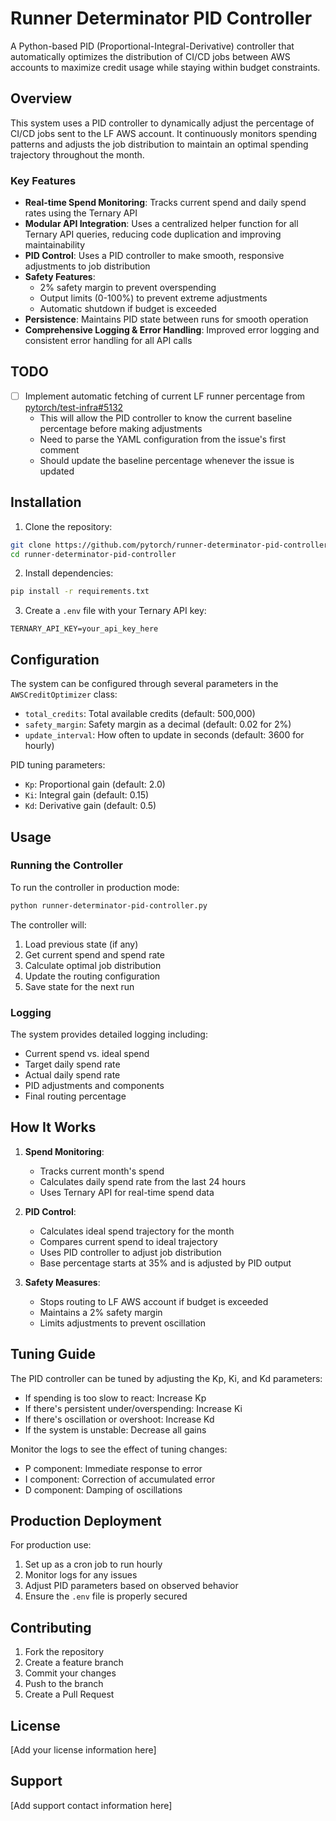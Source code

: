 # Runner Determinator PID Controller

A Python-based PID (Proportional-Integral-Derivative) controller that automatically optimizes the distribution of CI/CD jobs between AWS accounts to maximize credit usage while staying within budget constraints.

## Overview

This system uses a PID controller to dynamically adjust the percentage of CI/CD jobs sent to the LF AWS account. It continuously monitors spending patterns and adjusts the job distribution to maintain an optimal spending trajectory throughout the month.

### Key Features

- **Real-time Spend Monitoring**: Tracks current spend and daily spend rates using the Ternary API
- **Modular API Integration**: Uses a centralized helper function for all Ternary API queries, reducing code duplication and improving maintainability
- **PID Control**: Uses a PID controller to make smooth, responsive adjustments to job distribution
- **Safety Features**:
  - 2% safety margin to prevent overspending
  - Output limits (0-100%) to prevent extreme adjustments
  - Automatic shutdown if budget is exceeded
- **Persistence**: Maintains PID state between runs for smooth operation
- **Comprehensive Logging & Error Handling**: Improved error logging and consistent error handling for all API calls

## TODO

- [ ] Implement automatic fetching of current LF runner percentage from [pytorch/test-infra#5132](https://github.com/pytorch/test-infra/issues/5132)
  - This will allow the PID controller to know the current baseline percentage before making adjustments
  - Need to parse the YAML configuration from the issue's first comment
  - Should update the baseline percentage whenever the issue is updated

## Installation

1. Clone the repository:
```bash
git clone https://github.com/pytorch/runner-determinator-pid-controller.git
cd runner-determinator-pid-controller
```

2. Install dependencies:
```bash
pip install -r requirements.txt
```

3. Create a `.env` file with your Ternary API key:
```
TERNARY_API_KEY=your_api_key_here
```

## Configuration

The system can be configured through several parameters in the `AWSCreditOptimizer` class:

- `total_credits`: Total available credits (default: 500,000)
- `safety_margin`: Safety margin as a decimal (default: 0.02 for 2%)
- `update_interval`: How often to update in seconds (default: 3600 for hourly)

PID tuning parameters:
- `Kp`: Proportional gain (default: 2.0)
- `Ki`: Integral gain (default: 0.15)
- `Kd`: Derivative gain (default: 0.5)

## Usage

### Running the Controller

To run the controller in production mode:
```bash
python runner-determinator-pid-controller.py
```

The controller will:
1. Load previous state (if any)
2. Get current spend and spend rate
3. Calculate optimal job distribution
4. Update the routing configuration
5. Save state for the next run

### Logging

The system provides detailed logging including:
- Current spend vs. ideal spend
- Target daily spend rate
- Actual daily spend rate
- PID adjustments and components
- Final routing percentage

## How It Works

1. **Spend Monitoring**:
   - Tracks current month's spend
   - Calculates daily spend rate from the last 24 hours
   - Uses Ternary API for real-time spend data

2. **PID Control**:
   - Calculates ideal spend trajectory for the month
   - Compares current spend to ideal trajectory
   - Uses PID controller to adjust job distribution
   - Base percentage starts at 35% and is adjusted by PID output

3. **Safety Measures**:
   - Stops routing to LF AWS account if budget is exceeded
   - Maintains a 2% safety margin
   - Limits adjustments to prevent oscillation

## Tuning Guide

The PID controller can be tuned by adjusting the Kp, Ki, and Kd parameters:

- If spending is too slow to react: Increase Kp
- If there's persistent under/overspending: Increase Ki
- If there's oscillation or overshoot: Increase Kd
- If the system is unstable: Decrease all gains

Monitor the logs to see the effect of tuning changes:
- P component: Immediate response to error
- I component: Correction of accumulated error
- D component: Damping of oscillations

## Production Deployment

For production use:
1. Set up as a cron job to run hourly
2. Monitor logs for any issues
3. Adjust PID parameters based on observed behavior
4. Ensure the `.env` file is properly secured

## Contributing

1. Fork the repository
2. Create a feature branch
3. Commit your changes
4. Push to the branch
5. Create a Pull Request

## License

[Add your license information here]

## Support

[Add support contact information here] 